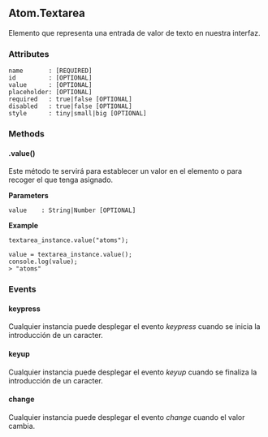 ## Atom.Textarea
Elemento que representa una entrada de valor de texto en nuestra interfaz.

### Attributes

```
name       : [REQUIRED]
id         : [OPTIONAL]
value      : [OPTIONAL]
placeholder: [OPTIONAL]
required   : true|false [OPTIONAL]
disabled   : true|false [OPTIONAL]
style      : tiny|small|big [OPTIONAL]
```

### Methods

#### .value()
Este método te servirá para establecer un valor en el elemento o para recoger el que tenga asignado.

**Parameters**

```
value    : String|Number [OPTIONAL]
```
**Example**

```
textarea_instance.value("atoms");

value = textarea_instance.value();
console.log(value);
> "atoms"
```

### Events

#### keypress
Cualquier instancia puede desplegar el evento *keypress* cuando se inicia la introducción de un caracter.

#### keyup
Cualquier instancia puede desplegar el evento *keyup* cuando se finaliza la introducción de un caracter.

#### change
Cualquier instancia puede desplegar el evento *change* cuando el valor cambia.